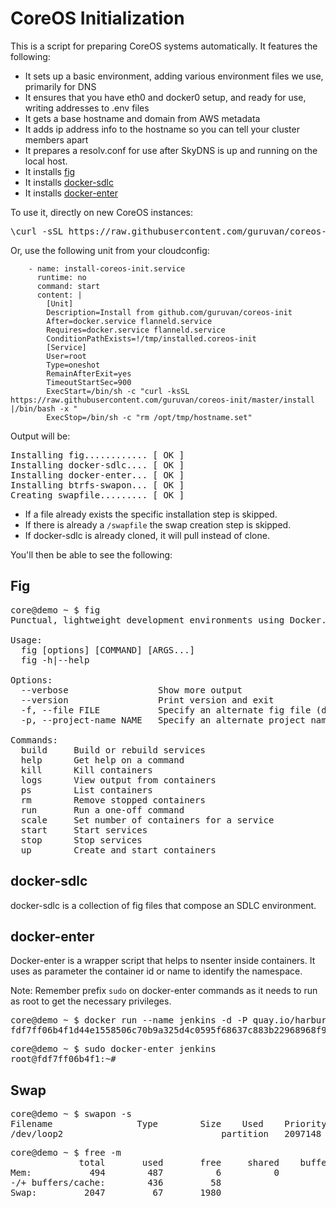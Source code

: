 CoreOS Initialization
=====================

This is a script for preparing CoreOS systems automatically. It features the following:

* It sets up a basic environment, adding various environment files we use, primarily for DNS 
* It ensures that you have eth0 and docker0 setup, and ready for use, writing addresses to .env files
* It gets a base hostname and domain from AWS metadata
* It adds ip address info to the hostname so you can tell your cluster members apart
* It prepares a resolv.conf for use after SkyDNS is up and running on the local host. 
* It installs [fig](http://www.fig.sh/install.html)
* It installs [docker-sdlc](https://github.com/harbur/docker-sdlc)
* It installs [docker-enter](https://github.com/jpetazzo/nsenter/blob/master/docker-enter)





To use it, directly on new CoreOS instances:

<pre>
\curl -sSL https://raw.githubusercontent.com/guruvan/coreos-init/master/install | sudo bash
</pre>

Or, use the following unit from your cloudconfig:
```
    - name: install-coreos-init.service
      runtime: no
      command: start
      content: |
        [Unit]
        Description=Install from github.com/guruvan/coreos-init
        After=docker.service flanneld.service
        Requires=docker.service flanneld.service
        ConditionPathExists=!/tmp/installed.coreos-init
        [Service]
        User=root
        Type=oneshot
        RemainAfterExit=yes
        TimeoutStartSec=900
        ExecStart=/bin/sh -c "curl -ksSL https://raw.githubusercontent.com/guruvan/coreos-init/master/install |/bin/bash -x "
        ExecStop=/bin/sh -c "rm /opt/tmp/hostname.set"
```


Output will be:

<pre>
Installing fig............ [ OK ]
Installing docker-sdlc.... [ OK ]
Installing docker-enter... [ OK ]
Installing btrfs-swapon... [ OK ]
Creating swapfile......... [ OK ]
</pre>

* If a file already exists the specific installation step is skipped.
* If there is already a `/swapfile` the swap creation step is skipped.
* If docker-sdlc is already cloned, it will pull instead of clone.

You'll then be able to see the following:

Fig
---

<pre>
core@demo ~ $ fig 
Punctual, lightweight development environments using Docker.

Usage:
  fig [options] [COMMAND] [ARGS...]
  fig -h|--help

Options:
  --verbose                 Show more output
  --version                 Print version and exit
  -f, --file FILE           Specify an alternate fig file (default: fig.yml)
  -p, --project-name NAME   Specify an alternate project name (default: directory name)

Commands:
  build     Build or rebuild services
  help      Get help on a command
  kill      Kill containers
  logs      View output from containers
  ps        List containers
  rm        Remove stopped containers
  run       Run a one-off command
  scale     Set number of containers for a service
  start     Start services
  stop      Stop services
  up        Create and start containers
</pre>

docker-sdlc
-----------

docker-sdlc is a collection of fig files that compose an SDLC environment.

docker-enter
------------

Docker-enter is a wrapper script that helps to nsenter inside containers. It uses as parameter the container id or name to identify the namespace.

Note: Remember prefix `sudo` on docker-enter commands as it needs to run as root to get the necessary privileges.

<pre>
core@demo ~ $ docker run --name jenkins -d -P quay.io/harbur/jenkins
fdf7ff06b4f1d44e1558506c70b9a325d4c0595f68637c883b22968968f9c87f
</pre>

<pre>
core@demo ~ $ sudo docker-enter jenkins
root@fdf7ff06b4f1:~# 
</pre>

Swap
----

<pre>
core@demo ~ $ swapon -s
Filename				Type		Size	Used	Priority
/dev/loop2                             	partition	2097148	69420	-1
</pre>

<pre>
core@demo ~ $ free -m 
             total       used       free     shared    buffers     cached
Mem:           494        487          6          0          0         51
-/+ buffers/cache:        436         58
Swap:         2047         67       1980
</pre>

